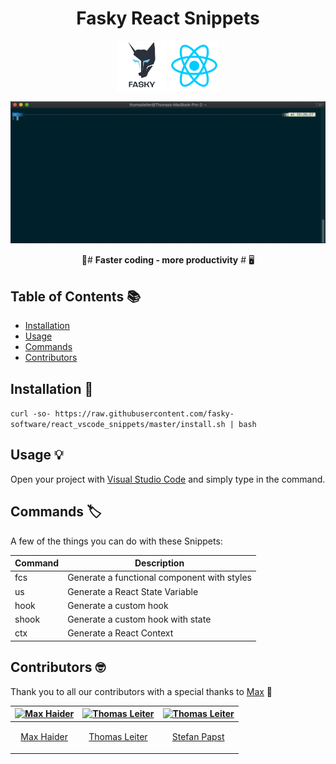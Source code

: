 <h1 align="center"> Fasky React Snippets </h1>

<p align="center">
    <img alt="GitPoint" title="GitPoint" src="https://raw.githubusercontent.com/fasky-software/react_vscode_snippets/master/assets/fasky.png" width="80">
        <img alt="GitPoint" title="GitPoint" src="https://raw.githubusercontent.com/fasky-software/react_vscode_snippets/master/assets/react.png" width="80">
</p>

<p align="center">
    <img alt="showcase" src="https://raw.githubusercontent.com/fasky-software/react_vscode_snippets/master/assets/recording.gif" width="700">
</p>

<div align="center">
  🚀# <strong>Faster coding - more productivity</strong> # 🖥
</div>
<div align="center">
</div>

<!-- START doctoc generated TOC please keep comment here to allow auto update -->
<!-- DON'T EDIT THIS SECTION, INSTEAD RE-RUN doctoc TO UPDATE -->

## Table of Contents 📚

- [Installation](#introduction)
- [Usage](#usage)
- [Commands](#commands)
- [Contributors](#Contributors-)

## Installation 🔧

`curl -so- https://raw.githubusercontent.com/fasky-software/react_vscode_snippets/master/install.sh | bash`

## Usage 💡

Open your project with <a href="https://code.visualstudio.com/">Visual Studio Code</a> and simply type in the command.

## Commands 🏷

A few of the things you can do with these Snippets:

| Command | Description                                 |
| ------- | ------------------------------------------- |
| fcs     | Generate a functional component with styles |
| us      | Generate a React State Variable             |
| hook    | Generate a custom hook                      |
| shook   | Generate a custom hook with state           |
| ctx     | Generate a React Context                    |

## Contributors 🤓

Thank you to all our contributors with a special thanks to <a href="">Max</a> 🙏

| [<img alt="Max Haider" src="https://avatars0.githubusercontent.com/u/22192150?s=400&v=4" width="117">](https://github.com/MaxHaider) | [<img alt="Thomas Leiter" src="https://avatars3.githubusercontent.com/u/20393156?s=400&u=ae0a43de5d81d58a698abffe4e2ede024f2b6700&v=4" width="117">](https://github.com/tomLadder) | [<img alt="Thomas Leiter" src="https://avatars2.githubusercontent.com/u/11005451?s=460&v=4" width="117">](https://github.com/sutefan1) |
| ------------------------------------------------------------------------------------------------------------------------------------ | ---------------------------------------------------------------------------------------------------------------------------------------------------------------------------------- | -------------------------------------------------------------------------------------------------------------------------------------- |
| <p align="center">[Max Haider](https://github.com/MaxHaider) </p>                                                                    | <p align="center">[Thomas Leiter](https://github.com/tomLadder) </p>                                                                                                               | <p align="center">[Stefan Papst](https://github.com/sutefan1) </p>                                                                     |
